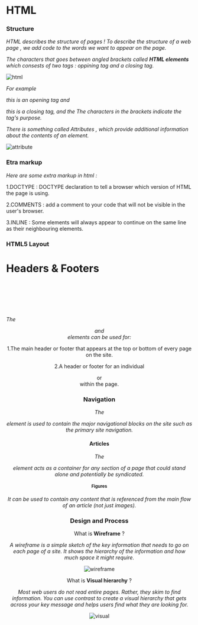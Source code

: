 # HTML

### Structure 

*HTML describes the structure of pages !  To describe the structure of a web page , we add code to the words we want to appear on the page.*

*The characters that goes between angled brackets called **HTML elements** which consests of two tags : oppining tag and a closing tag.*

![html](https://miro.medium.com/max/498/1*5gJzummAqpBDGATo0fjU6Q.jpeg)

*For example <p> this is an opening tag and </p> this is a closing tag, and the The characters in the brackets indicate the tag's purpose.*

*There is something called Attributes , which provide additional information about the contents of an element.*

![attribute](https://www.wikitechy.com/step-by-step-html-tutorials/attributes/img/attributes-images/code-explanation-style-attribute-in-html.png)


### Etra markup

*Here are some extra markup in html :*

1.DOCTYPE : DOCTYPE declaration to tell a browser which version of HTML the page is using.

2.COMMENTS : add a comment to your code that will not be visible in the user's browser.

3.INLINE : Some elements will always appear to continue on the same line as their neighbouring elements.

### HTML5 Layout

# Headers & Footers <header> <footer>
  *The <header> and <footer> elements can be used for:*
  
  1.The main header or footer that appears at the top or bottom of every page on the site.

  2.A header or footer for an individual <article> or <section> within the page.

# Navigation <nav>
 
 *The <nav> element is used to contain the major navigational blocks on the site such as the primary site navigation.*
  
# Articles <article>
 
 *The <article> element acts as a container for any section of a page that could stand alone and potentially be syndicated.*
 
# Figures <figure> <figcaption>

*It can be used to contain any content that is referenced from the main flow of an article (not just images).*


### Design and Process

What is **Wireframe** ?

*A wireframe is a simple sketch of the key information that needs to go on each page of a site. It shows the hierarchy of the information and how much space it might require.*


![wireframe](https://www.comentum.com/images/wireframes-sample/ecommerce/home.png)


What is **Visual hierarchy** ?

*Most web users do not read entire pages. Rather, they skim to find information. You can use contrast to create a visual hierarchy that gets across your key message and helps users find what they are looking for.*

![visual](https://createandinnovate.files.wordpress.com/2012/03/visual-hierachy.jpg)
































